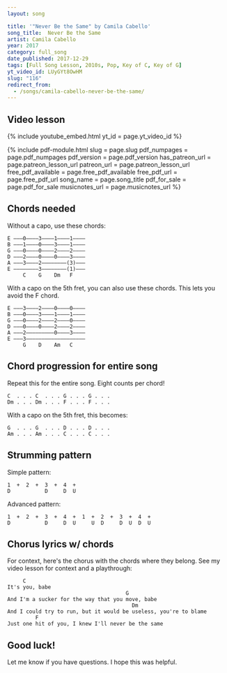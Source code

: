 ```yaml
---
layout: song

title: '"Never Be the Same" by Camila Cabello'
song_title:  Never Be the Same
artist: Camila Cabello
year: 2017
category: full_song
date_published: 2017-12-29
tags: [Full Song Lesson, 2010s, Pop, Key of C, Key of G]
yt_video_id: LUyGYt8OwHM
slug: "116"
redirect_from:
  - /songs/camila-cabello-never-be-the-same/
---
```


## Video lesson

{% include youtube_embed.html yt_id = page.yt_video_id %}



{% include pdf-module.html slug = page.slug pdf_numpages = page.pdf_numpages pdf_version = page.pdf_version has_patreon_url = page.patreon_lesson_url patreon_url = page.patreon_lesson_url free_pdf_available = page.free_pdf_available free_pdf_url = page.free_pdf_url song_name = page.song_title pdf_for_sale = page.pdf_for_sale musicnotes_url = page.musicnotes_url %}



## Chords needed

Without a capo, use these chords:

    E –––0––––3––––1––––1––––
    B –––1––––0––––3––––1––––
    G –––0––––0––––2––––2––––
    D –––2––––0––––0––––3––––
    A –––3––––2––––––––(3)–––
    E ––––––––3––––––––(1)–––
         C    G    Dm   F

With a capo on the 5th fret, you can also use these chords. This lets you avoid the F chord.

    E –––3––––2––––0––––0––––
    B –––0––––3––––1––––1––––
    G –––0––––2––––2––––0––––
    D –––0––––0––––2––––2––––
    A –––2–––––––––0––––3––––
    E –––3–––––––––––––––––––
         G    D    Am   C

## Chord progression for entire song

Repeat this for the entire song. Eight counts per chord!

    C  . . . C  . . . G . . . G . . .
    Dm . . . Dm . . . F . . . F . . .

With a capo on the 5th fret, this becomes:

    G  . . . G  . . . D . . . D . . .
    Am . . . Am . . . C . . . C . . .

## Strumming pattern

Simple pattern:

    1  +  2  +  3  +  4  +  
    D           D     D  U

Advanced pattern:

    1  +  2  +  3  +  4  +  1  +  2  +  3  +  4  +  
    D           D     D  U     U  D     D  U  D  U

## Chorus lyrics w/ chords

For context, here's the chorus with the chords where they belong. See my video lesson for context and a playthrough:

         C
    It's you, babe
                                          G
    And I'm a sucker for the way that you move, babe
                                            Dm
    And I could try to run, but it would be useless, you're to blame
             F
    Just one hit of you, I knew I'll never be the same

## Good luck!

Let me know if you have questions. I hope this was helpful.
